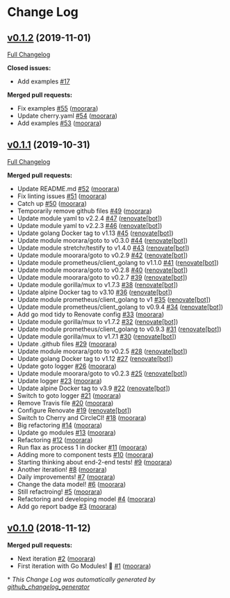 # Change Log

## [v0.1.2](https://github.com/moorara/flax/tree/v0.1.2) (2019-11-01)
[Full Changelog](https://github.com/moorara/flax/compare/v0.1.1...v0.1.2)

**Closed issues:**

- Add examples [\#17](https://github.com/moorara/flax/issues/17)

**Merged pull requests:**

- Fix examples [\#55](https://github.com/moorara/flax/pull/55) ([moorara](https://github.com/moorara))
- Update cherry.yaml [\#54](https://github.com/moorara/flax/pull/54) ([moorara](https://github.com/moorara))
- Add examples [\#53](https://github.com/moorara/flax/pull/53) ([moorara](https://github.com/moorara))

## [v0.1.1](https://github.com/moorara/flax/tree/v0.1.1) (2019-10-31)
[Full Changelog](https://github.com/moorara/flax/compare/v0.1.0...v0.1.1)

**Merged pull requests:**

- Update README.md [\#52](https://github.com/moorara/flax/pull/52) ([moorara](https://github.com/moorara))
- Fix linting issues [\#51](https://github.com/moorara/flax/pull/51) ([moorara](https://github.com/moorara))
- Catch up [\#50](https://github.com/moorara/flax/pull/50) ([moorara](https://github.com/moorara))
- Temporarily remove github files [\#49](https://github.com/moorara/flax/pull/49) ([moorara](https://github.com/moorara))
- Update module yaml to v2.2.4 [\#47](https://github.com/moorara/flax/pull/47) ([renovate[bot]](https://github.com/apps/renovate))
- Update module yaml to v2.2.3 [\#46](https://github.com/moorara/flax/pull/46) ([renovate[bot]](https://github.com/apps/renovate))
- Update golang Docker tag to v1.13 [\#45](https://github.com/moorara/flax/pull/45) ([renovate[bot]](https://github.com/apps/renovate))
- Update module moorara/goto to v0.3.0 [\#44](https://github.com/moorara/flax/pull/44) ([renovate[bot]](https://github.com/apps/renovate))
- Update module stretchr/testify to v1.4.0 [\#43](https://github.com/moorara/flax/pull/43) ([renovate[bot]](https://github.com/apps/renovate))
- Update module moorara/goto to v0.2.9 [\#42](https://github.com/moorara/flax/pull/42) ([renovate[bot]](https://github.com/apps/renovate))
- Update module prometheus/client\_golang to v1.1.0 [\#41](https://github.com/moorara/flax/pull/41) ([renovate[bot]](https://github.com/apps/renovate))
- Update module moorara/goto to v0.2.8 [\#40](https://github.com/moorara/flax/pull/40) ([renovate[bot]](https://github.com/apps/renovate))
- Update module moorara/goto to v0.2.7 [\#39](https://github.com/moorara/flax/pull/39) ([renovate[bot]](https://github.com/apps/renovate))
- Update module gorilla/mux to v1.7.3 [\#38](https://github.com/moorara/flax/pull/38) ([renovate[bot]](https://github.com/apps/renovate))
- Update alpine Docker tag to v3.10 [\#36](https://github.com/moorara/flax/pull/36) ([renovate[bot]](https://github.com/apps/renovate))
- Update module prometheus/client\_golang to v1 [\#35](https://github.com/moorara/flax/pull/35) ([renovate[bot]](https://github.com/apps/renovate))
- Update module prometheus/client\_golang to v0.9.4 [\#34](https://github.com/moorara/flax/pull/34) ([renovate[bot]](https://github.com/apps/renovate))
- Add go mod tidy to Renovate config [\#33](https://github.com/moorara/flax/pull/33) ([moorara](https://github.com/moorara))
- Update module gorilla/mux to v1.7.2 [\#32](https://github.com/moorara/flax/pull/32) ([renovate[bot]](https://github.com/apps/renovate))
- Update module prometheus/client\_golang to v0.9.3 [\#31](https://github.com/moorara/flax/pull/31) ([renovate[bot]](https://github.com/apps/renovate))
- Update module gorilla/mux to v1.7.1 [\#30](https://github.com/moorara/flax/pull/30) ([renovate[bot]](https://github.com/apps/renovate))
- Update .github files [\#29](https://github.com/moorara/flax/pull/29) ([moorara](https://github.com/moorara))
- Update module moorara/goto to v0.2.5 [\#28](https://github.com/moorara/flax/pull/28) ([renovate[bot]](https://github.com/apps/renovate))
- Update golang Docker tag to v1.12 [\#27](https://github.com/moorara/flax/pull/27) ([renovate[bot]](https://github.com/apps/renovate))
- Update goto logger [\#26](https://github.com/moorara/flax/pull/26) ([moorara](https://github.com/moorara))
- Update module moorara/goto to v0.2.3 [\#25](https://github.com/moorara/flax/pull/25) ([renovate[bot]](https://github.com/apps/renovate))
- Update logger [\#23](https://github.com/moorara/flax/pull/23) ([moorara](https://github.com/moorara))
- Update alpine Docker tag to v3.9 [\#22](https://github.com/moorara/flax/pull/22) ([renovate[bot]](https://github.com/apps/renovate))
- Switch to goto logger [\#21](https://github.com/moorara/flax/pull/21) ([moorara](https://github.com/moorara))
- Remove Travis file [\#20](https://github.com/moorara/flax/pull/20) ([moorara](https://github.com/moorara))
- Configure Renovate [\#19](https://github.com/moorara/flax/pull/19) ([renovate[bot]](https://github.com/apps/renovate))
- Switch to Cherry and CircleCI! [\#18](https://github.com/moorara/flax/pull/18) ([moorara](https://github.com/moorara))
- Big refactoring [\#14](https://github.com/moorara/flax/pull/14) ([moorara](https://github.com/moorara))
- Update go modules [\#13](https://github.com/moorara/flax/pull/13) ([moorara](https://github.com/moorara))
- Refactoring [\#12](https://github.com/moorara/flax/pull/12) ([moorara](https://github.com/moorara))
- Run flax as process 1 in docker [\#11](https://github.com/moorara/flax/pull/11) ([moorara](https://github.com/moorara))
- Adding more to component tests [\#10](https://github.com/moorara/flax/pull/10) ([moorara](https://github.com/moorara))
- Starting thinking about end-2-end tests! [\#9](https://github.com/moorara/flax/pull/9) ([moorara](https://github.com/moorara))
- Another iteration! [\#8](https://github.com/moorara/flax/pull/8) ([moorara](https://github.com/moorara))
- Daily improvements! [\#7](https://github.com/moorara/flax/pull/7) ([moorara](https://github.com/moorara))
- Change the data model! [\#6](https://github.com/moorara/flax/pull/6) ([moorara](https://github.com/moorara))
- Still refactroing! [\#5](https://github.com/moorara/flax/pull/5) ([moorara](https://github.com/moorara))
- Refactoring and developing model [\#4](https://github.com/moorara/flax/pull/4) ([moorara](https://github.com/moorara))
- Add go report badge [\#3](https://github.com/moorara/flax/pull/3) ([moorara](https://github.com/moorara))

## [v0.1.0](https://github.com/moorara/flax/tree/v0.1.0) (2018-11-12)
**Merged pull requests:**

- Next iteration [\#2](https://github.com/moorara/flax/pull/2) ([moorara](https://github.com/moorara))
- First iteration with Go Modules! 🎉 [\#1](https://github.com/moorara/flax/pull/1) ([moorara](https://github.com/moorara))



\* *This Change Log was automatically generated by [github_changelog_generator](https://github.com/skywinder/Github-Changelog-Generator)*